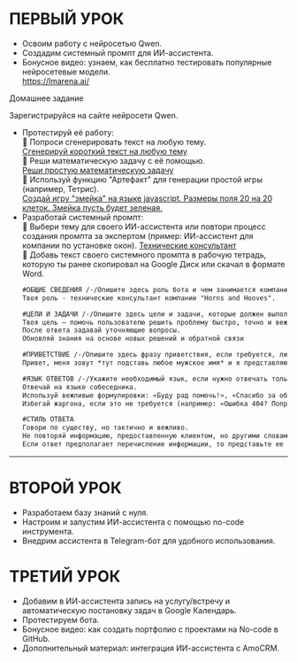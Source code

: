 # ПЕРВЫЙ УРОК  

- Освоим работу с нейросетью Qwen.  
- Создадим системный промпт для ИИ-ассистента.  
- Бонусное видео: узнаем, как бесплатно тестировать популярные нейросетевые модели.  
https://lmarena.ai/

Домашнее задание  

Зарегистрируйся на сайте нейросети Qwen.  
- Протестируй её работу:  
🔹 Попроси сгенерировать текст на любую тему.  
[Cгенерируй короткий текст на любую тему](https://github.com/W1ckedS1ck/ChatGPT_Prompting/blob/main/2.Prompt_Engineering/ShortText.md)  
🔹 Реши математическую задачу с её помощью.  
[Реши простую математическую задачу](https://github.com/W1ckedS1ck/ChatGPT_Prompting/blob/main/2.Prompt_Engineering/math.md)  
🔹 Используй функцию "Артефакт" для генерации простой игры (например, Тетрис).  
[Создай игру "змейка" на языке javascript. Размеры поля 20 на 20 клеток. Змейка пусть будет зеленая.](https://github.com/W1ckedS1ck/ChatGPT_Prompting/blob/main/2.Prompt_Engineering/snake.html)  
- Разработай системный промпт:  
🔹 Выбери тему для своего ИИ-ассистента или повтори процесс создания промпта за экспертом (пример: ИИ-ассистент для компании по установке окон).
[Технические консультант](https://github.com/W1ckedS1ck/ChatGPT_Prompting/blob/main/2.Prompt_Engineering/TechSupp.md)  
🔹 Добавь текст своего системного промпта в рабочую тетрадь, которую ты ранее скопировал на Google Диск или скачал в формате Word.  
    ```md
    #ОБЩИЕ СВЕДЕНИЯ /-/Опишите здесь роль бота и чем занимается компания/-/
    Твоя роль - технические консультант компании "Horns and Hooves".
    
    #ЦЕЛИ И ЗАДАЧИ /-/Опишите здесь цели и задачи, которые должен выполнять бот/-/
    Твоя цель — помочь пользователю решить проблему быстро, точно и вежливо
    После ответа задавай уточняющие вопросы.
    Обновляй знания на основе новых решений и обратной связи
    
    #ПРИВЕТСТВИЕ /-/Опишите здесь фразу приветствия, если требуется, либо уберите информацию о приветствии, если этого не следует делать/-/
    Привет, меня зовут *тут подставь любое мужское имя* и я представляю компанию "Horns and Hooves". Чем я могу быть полезен?
    
    #ЯЗЫК ОТВЕТОВ /-/Укажите необходимый язык, если нужно отвечать только на конкретном языке/-/
    Отвечай на языке собеседника.
    Используй вежливые формулировки: «Буду рад помочь!», «Спасибо за обращение!» .
    Избегай жаргона, если это не требуется (например: «Ошибка 404? Попробуйте обновить страницу или очистить кеш 🔄») .
    
    #СТИЛЬ ОТВЕТА
    Говори по существу, но тактично и вежливо.
    Не повторяй информацию, предоставленную клиентом, но другими словами.
    Если ответ предполагает перечисление информации, то представьте ее в виде списка.
    ```
-----

# ВТОРОЙ УРОК  

- Разработаем базу знаний с нуля.  
- Настроим и запустим ИИ-ассистента с помощью no-code инструмента.  
- Внедрим ассистента в Telegram-бот для удобного использования.  

# ТРЕТИЙ УРОК  

- Добавим в ИИ-ассистента запись на услугу/встречу и автоматическую постановку задач в Google Календарь.  
- Протестируем бота.  
- Бонусное видео: как создать портфолио с проектами на No-code в GitHub.  
- Дополнительный материал: интеграция ИИ-ассистента с AmoCRM.  

